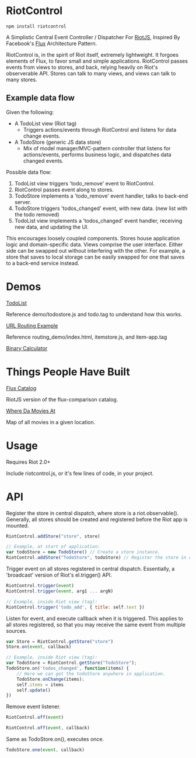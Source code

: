 RiotControl
============

```
npm install riotcontrol
```

A Simplistic Central Event Controller / Dispatcher For [RiotJS](https://github.com/muut/riotjs), Inspired By Facebook's [Flux](https://github.com/facebook/flux) Architecture Pattern. 

RiotControl is, in the spirit of Riot itself, extremely lightweight. It forgoes elements of Flux, to favor small and simple applications. RiotControl passes events from views to stores, and back, relying heavily on Riot's observerable API. Stores can talk to many views, and views can talk to many stores.

Example data flow
-------

Given the following:

- A TodoList view (Riot tag)
  - Triggers actions/events through RiotControl and listens for data change events.
- A TodoStore (generic JS data store)
  - Mix of model manager/MVC-pattern controller that listens for actions/events, performs business logic, and dispatches data changed events.

Possible data flow:

1. TodoList view triggers 'todo_remove' event to RiotControl.
2. RiotControl passes event along to stores.
3. TodoStore implements a 'todo_remove' event handler, talks to back-end server.
4. TodoStore triggers 'todos_changed' event, with new data. (new list with the todo removed)
5. TodoList view implements a 'todos_changed' event handler, receiving new data, and updating the UI.

This encourages loosely coupled components. Stores house application logic and domain-specific data. Views comprise the user interface. Either side can be swapped out without interfering with the other. For example, a store that saves to local storage can be easily swapped for one that saves to a back-end service instead.

Demos
============

[TodoList](http://jimsparkman.github.io/RiotControl/demo/)

Reference demo/todostore.js and todo.tag to understand how this works.

[URL Routing Example](http://jimsparkman.github.io/RiotControl/routing_demo/)

Reference routing_demo/index.html, itemstore.js, and item-app.tag

[Binary Calculator](http://jimsparkman.github.io/RiotControl/binary_demo/)

Things People Have Built
============

[Flux Catalog](https://github.com/txchen/feplay/tree/gh-pages/riot_flux)

RiotJS version of the flux-comparison catalog.

[Where Da Movies At](https://github.com/derekr/wheredamoviesat)

Map of all movies in a given location.

Usage
============

Requires Riot 2.0+

Include riotcontrol.js, or it's few lines of code, in your project.

API
============

Register the store in central dispatch, where store is a riot.observable(). Generally, all stores should be created and registered before the Riot app is mounted.

```javascript
RiotControl.addStore("store", store) 

// Example, at start of application:
var todoStore = new TodoStore() // Create a store instance.
RiotControl.addStore("TodoStore", todoStore) // Register the store in central dispatch.
```

Trigger event on all stores registered in central dispatch. Essentially, a 'broadcast' version of Riot's el.trigger() API.

```javascript
RiotControl.trigger(event)
RiotControl.trigger(event, arg1 ... argN)

// Example, inside Riot view (tag):
RiotControl.trigger('todo_add', { title: self.text })
```

Listen for event, and execute callback when it is triggered. This applies to all stores registered, so that you may receive the same event from multiple sources.

```javascript
var Store = RiotControl.getStore("store")
Store.on(event, callback)

// Example, inside Riot view (tag):
var TodoStore = RiotControl.getStore("TodoStore");
TodoStore.on('todos_changed', function(items) {
    // Here we can get the todoStore anywhere in application.
    TodoStore.onChange(items);
    self.items = items
    self.update()
})
```

Remove event listener.

```javascript
RiotControl.off(event)

RiotControl.off(event, callback)
```

Same as TodoStore.on(), executes once.

```javascript
TodoStore.one(event, callback)
```
